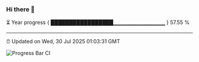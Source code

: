 ### Hi there 👋

⏳ Year progress { █████████████████▁▁▁▁▁▁▁▁▁▁▁▁▁ } 57.55 %

---

⏰ Updated on Wed, 30 Jul 2025 01:03:31 GMT

![Progress Bar CI](https://github.com/Shyam-Makwana/GitHub-Actions-Demo/workflows/Progress%20Bar%20CI/badge.svg)
